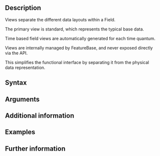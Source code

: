 
## Description

Views separate the different data layouts within a Field.

The primary view is standard, which represents the typical base data.

Time based field views are automatically generated for each time quantum.

Views are internally managed by FeatureBase, and never exposed directly via the API.

This simplifies the functional interface by separating it from the physical data representation.

## Syntax


## Arguments


## Additional information


## Examples


## Further information
